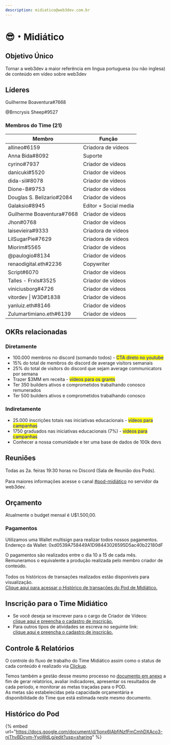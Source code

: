 ```yaml
---
description: midiatico@web3dev.com.br
---
```


# 😎・Midiático

## Objetivo Único

Tornar a web3dev a maior referência em lingua portuguesa (ou não inglesa) de conteúdo em vídeo sobre web3dev

## Líderes

Guilherme Boaventura#7668

@Brncrysis Sheep#9527

### Membros do Time (21)

| Membro                    | Função                |
| ------------------------- | --------------------- |
| allineo#6159              | Criadora de vídeos    |
| Anna Bida#8092            | Suporte               |
| cyrino#7937               | Criador de vídeos     |
| danicuki#5520             | Criador de vídeos     |
| dida-sil#8078             | Criador de vídeos     |
| Dione-B#9753              | Criador de vídeos     |
| Douglas S. Belizario#2084 | Criador de vídeos     |
| Galaksio#8945             | Editor + Social media |
| Guilherme Boaventura#7668 | Criador de vídeos     |
| Jhon#0768                 | Criador de vídeos     |
| laisevieira#9333          | Criadora de vídeos    |
| LilSugarPie#7629          | Criadora de vídeos    |
| Miorim#5565               | Criador de vídeos     |
| @paulogio#8134            | Criador de vídeos     |
| renaodigital.eth#2236     | Copywriter            |
| Script#6070               | Criador de vídeos     |
| Talles - Frxls#3525       | Criador de vídeos     |
| viniciusborg#4726         | Criador de vídeos     |
| vitordev \| W3D#1838      | Criador de vídeos     |
| yanluiz.eth#8146          | Criador de vídeos     |
| Zulumartimiano.eth#6139   | Criador de vídeos     |

## OKRs relacionadas

### Diretamente

* 100.000 membros no discord (somando todos) - <mark style="color:blue;">CTA direto no youtube</mark>
* 15% do total de membros do discord de average visitors semanais
* 25% do total de visitors do discord que sejam average communicators por semana
* Trazer $3MM em receita - <mark style="color:blue;">vídeos para os grants</mark>
* Ter 350 builders ativos e comprometidos trabalhando conosco remunerados
* Ter 500 builders ativos e comprometidos trabalhando conosco

### Indiretamente

* 25.000 inscrições totais nas iniciativas educacionais - <mark style="color:blue;">vídeos para campanhas</mark>&#x20;
* 1750 graduados nas iniciativas educacionais (7%) - <mark style="color:blue;">vídeos para campanhas</mark>&#x20;
* Conhecer a nossa comunidade e ter uma base de dados de 100k devs

## Reuniões

Todas as 2a. feiras 19:30 horas no Discord (Sala de Reunião dos Pods).\
\
Para maiores informações acesse o canal [#pod-midiático](https://discord.gg/tGYHf9P67t) no servidor da web3dev.

## Orçamento&#x20;

Atualmente o budget mensal é U$1.500,00.

### Pagamentos

Utilizamos uma Wallet multisign para realizar todos nossos pagamentos.\
Endereço da Wallet: 0xd0539A758449A1D98443026595D5ac40b22180dF

O pagamentos são realizados entre o dia 10 a 15 de cada mês.\
Remuneramos o equivalente a produção realizada pelo membro criador de conteúdo.\
\
Todos os históricos de transações realizados estão disponíveis para visualização.\
[Clique aqui para acessar o Histórico de transações do Pod de Midiático.](https://gnosis-safe.io/app/matic:0xd0539A758449A1D98443026595D5ac40b22180dF/transactions/history)

## Inscrição para o Time Midiático

* Se você deseja se inscrever para o cargo de Criador de Vídeos: \
  [clique aqui e preencha o cadastro de inscrição.](https://docs.google.com/forms/d/e/1FAIpQLScbGvtq\_UiWAQJA9EkE7bvRNK6q3zLcOahhLJoBxjlm96Yi7w/viewform)
* Para outros tipos de atividades se escreva no seguinte link: \
  [clique aqui e preencha o cadastro de inscrição.](https://docs.google.com/forms/d/e/1FAIpQLSflZwznorR0eFv78GctN3yqcB7OYCrGVErXeaxMcCl3Qtgo3Q/viewform)

## Controle & Relatórios

O controle do fluxo de trabalho do Time Midiático assim como o status de cada conteúdo é realizado via [Clickup](https://app.clickup.com/31088761/v/s/55014871).

Temos também a gestão desse mesmo processo no [documento em anexo](https://docs.google.com/spreadsheets/d/1GogcEj66DUwN-ML3DHaIJ8GC3heNsgM2ikxRS0wldI0/edit#gid=956391516) a fim de gerar relatórios, avaliar indicadores, apresentar os resultados de cada período, e monitorar as metas traçadas para o POD.\
As metas são estabelecidas pela capacidade orçamentária e disponibilidade do Time que está estimada neste mesmo documento.

## Histórico do Pod

{% embed url="https://docs.google.com/document/d/1ionx6IAbfjNzfFmCmhDXAco3-njThvBDcym-YyoWdLg/edit?usp=sharing" %}
